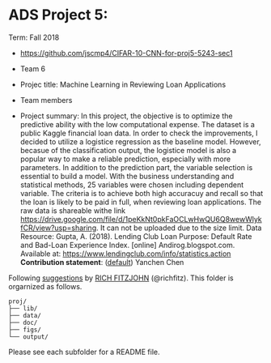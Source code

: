 # ADS Project 5: 

Term: Fall 2018
+ https://github.com/jscmp4/CIFAR-10-CNN-for-proj5-5243-sec1
+ Team 6
+ Projec title:  Machine Learning in Reviewing Loan Applications
+ Team members
	
+ Project summary: In this project, the objective is to optimize the predictive ability with the low computational expense. The dataset is a public Kaggle financial loan data. In order to check the improvements, I decided to utilize a logistice regression as the baseline model. However, becasue of the classification output, the logistice model is also a popular way to make a reliable prediction, especially with more parameters. In addition to the prediction part, the variable selection is essential to build a model. With the business understanding and statistical methods, 25 variables were chosen including dependent variable. The criteria is to achieve both high accuracuy and recall so that the loan is likely to be paid in full, when reviewing loan applications. The raw data is shareable withe link
https://drive.google.com/file/d/1peKkNt0pkFaOCLwHwQU6Q8wewWlykfCR/view?usp=sharing. It can not be uploaded due to the size limit.
Data Resource: Gupta, A. (2018). Lending Club Loan Purpose: Default Rate and Bad-Loan Experience Index. [online] Andirog.blogspot.com. Available at: https://www.lendingclub.com/info/statistics.action
**Contribution statement**: ([default](doc/a_note_on_contributions.md)) Yanchen Chen

Following [suggestions](http://nicercode.github.io/blog/2013-04-05-projects/) by [RICH FITZJOHN](http://nicercode.github.io/about/#Team) (@richfitz). This folder is orgarnized as follows.

```
proj/
├── lib/
├── data/
├── doc/
├── figs/
└── output/
```

Please see each subfolder for a README file.
